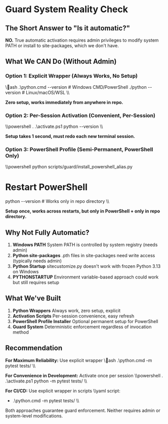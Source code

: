 # Guard System Reality Check

## The Short Answer to "Is it automatic?"

**NO.** True automatic activation requires admin privileges to modify system PATH or install to site-packages, which we don't have.

## What We CAN Do (Without Admin)

### Option 1: Explicit Wrapper (Always Works, No Setup)
\\\ash
.\python.cmd --version          # Windows CMD/PowerShell
./python --version              # Linux/macOS/WSL
\\\

**Zero setup, works immediately from anywhere in repo.**

### Option 2: Per-Session Activation (Convenient, Per-Session)
\\\powershell
. .\activate.ps1
python --version
\\\

**Setup takes 1 second, must redo each new terminal session.**

### Option 3: PowerShell Profile (Semi-Permanent, PowerShell Only)
\\\powershell
python scripts/guard/install_powershell_alias.py
# Restart PowerShell
python --version  # Works only in repo directory
\\\

**Setup once, works across restarts, but only in PowerShell + only in repo directory.**

## Why Not Fully Automatic?

1. **Windows PATH**  System PATH is controlled by system registry (needs admin)
2. **Python site-packages**  .pth files in site-packages need write access (typically needs admin)
3. **Python Startup**  sitecustomize.py doesn't work with frozen Python 3.13 on Windows
4. **PYTHONSTARTUP**  Environment variable-based approach could work but still requires setup

## What We've Built

1.  **Python Wrappers**  Always work, zero setup, explicit
2.  **Activation Scripts**  Per-session convenience, easy refresh
3.  **PowerShell Profile Installer**  Optional permanent setup for PowerShell
4.  **Guard System**  Deterministic enforcement regardless of invocation method

## Recommendation

**For Maximum Reliability:** Use explicit wrapper
\\\ash
.\python.cmd -m pytest tests/
\\\

**For Convenience in Development:** Activate once per session
\\\powershell
. .\activate.ps1
python -m pytest tests/
\\\

**For CI/CD:** Use explicit wrapper in scripts
\\\yaml
script:
  - .\python.cmd -m pytest tests/
\\\

Both approaches guarantee guard enforcement. Neither requires admin or system-level modifications.
